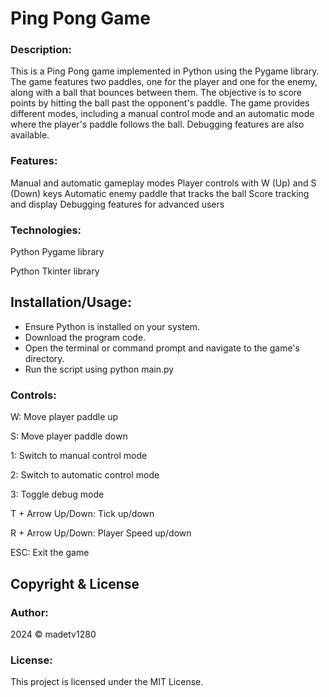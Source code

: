<h1>Ping Pong Game</h1>

<h3>Description:</h3>
This is a Ping Pong game implemented in Python using the Pygame library. The game features two paddles, one for the player and one for the enemy, along with a ball that bounces between them. The objective is to score points by hitting the ball past the opponent's paddle. The game provides different modes, including a manual control mode and an automatic mode where the player's paddle follows the ball. Debugging features are also available.

<h3>Features:</h3>

Manual and automatic gameplay modes
Player controls with W (Up) and S (Down) keys
Automatic enemy paddle that tracks the ball
Score tracking and display
Debugging features for advanced users

<h3>Technologies:</h3>
Python Pygame library

Python Tkinter library


<h2>Installation/Usage:</h2>
<ul>
  <li>Ensure Python is installed on your system.</li> 
  <li>Download the program code.</li> 
  <li>Open the terminal or command prompt and navigate to the game's directory.</li> 
  <li>Run the script using python main.py</li> 
</ul>

<h3>Controls:</h3>

W: Move player paddle up

S: Move player paddle down

1: Switch to manual control mode

2: Switch to automatic control mode

3: Toggle debug mode

T + Arrow Up/Down: Tick up/down

R + Arrow Up/Down: Player Speed up/down

ESC: Exit the game

<h2>Copyright & License</h2>

<h3>Author:</h3>
2024 © madetv1280

<h3>License:</h3>
This project is licensed under the MIT License.
